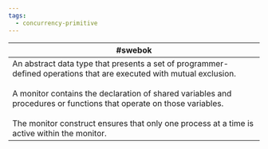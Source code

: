 ```yaml
---
tags:
  - concurrency-primitive
---
```


| #swebok                                                                                                                                                                                                                                                                                                                                           |
| ------------------------------------------------------------------------------------------------------------------------------------------------------------------------------------------------------------------------------------------------------------------------------------------------------------------------------------------------- |
| An abstract data type that presents a set of programmer-defined operations that are executed with mutual exclusion.<br><br>A monitor contains the declaration of shared variables and procedures or functions that operate on those variables.<br><br>The monitor construct ensures that only one process at a time is active within the monitor. |
